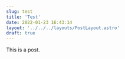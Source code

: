 ```yaml
---
slug: test
title: 'Test'
date: 2022-01-23 16:43:14
layout: '../../../layouts/PostLayout.astro'
draft: true
---
```


This is a post.